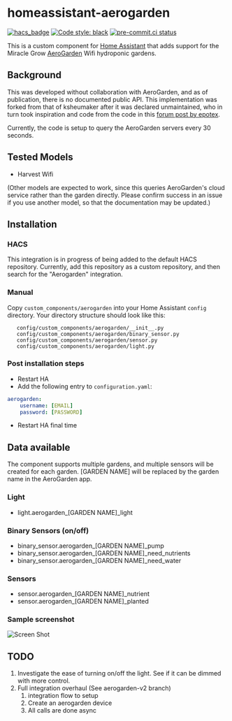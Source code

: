 # homeassistant-aerogarden
[![hacs_badge](https://img.shields.io/badge/HACS-Custom-41BDF5.svg)](https://github.com/hacs/integration)
[![Code style: black](https://img.shields.io/badge/code%20style-black-000000.svg)](https://github.com/psf/black)
[![pre-commit.ci status](https://results.pre-commit.ci/badge/github/jacobdonenfeld/homeassistant-aerogarden/master.svg)](https://results.pre-commit.ci/latest/github/jacobdonenfeld/homeassistant-aerogarden/master)


This is a custom component for [Home Assistant](http://home-assistant.io) that adds support for the Miracle Grow [AeroGarden](http://www.aerogarden.com) Wifi hydroponic gardens.


## Background
This was developed without collaboration with AeroGarden, and as of publication, there is no documented public API. This implementation was forked from that of ksheumaker after it was declared unmaintained, who in turn took inspiration and code from the code in this [forum post by epotex](https://community.home-assistant.io/t/first-timer-trying-to-convert-a-working-script-to-create-support-for-a-new-platform).

Currently, the code is setup to query the AeroGarden servers every 30 seconds.

## Tested Models

* Harvest Wifi

(Other models are expected to work, since this queries AeroGarden's cloud service rather than the garden directly. Please confirm success in an issue if you use another model, so that the documentation may be updated.)

## Installation

### HACS
This integration is in progress of being added to the default HACS repository. Currently, add this repository as a custom repository, and then search for the "Aerogarden" integration.

### Manual
Copy `custom_components/aerogarden` into your Home Assistant `config` directory.
Your directory structure should look like this:
```
   config/custom_components/aerogarden/__init__.py
   config/custom_components/aerogarden/binary_sensor.py
   config/custom_components/aerogarden/sensor.py
   config/custom_components/aerogarden/light.py
```

### Post installation steps
- Restart HA
- Add the following entry to `configuration.yaml`:
```yaml
aerogarden:
    username: [EMAIL]
    password: [PASSWORD]
```
- Restart HA final time

## Data available
The component supports multiple gardens, and multiple sensors will be created for each garden.  [GARDEN NAME] will be replaced by the garden name in the AeroGarden app.

### Light
* light.aerogarden_[GARDEN NAME]_light

### Binary Sensors (on/off)
* binary_sensor.aerogarden_[GARDEN NAME]_pump
* binary_sensor.aerogarden_[GARDEN NAME]_need_nutrients
* binary_sensor.aerogarden_[GARDEN NAME]_need_water

### Sensors
* sensor.aerogarden_[GARDEN NAME]_nutrient
* sensor.aerogarden_[GARDEN NAME]_planted

### Sample screenshot
![Screen Shot](https://raw.githubusercontent.com/jacobdonenfeld/homeassistant-aerogarden/master/screen_shot.png)

## TODO
1. Investigate the ease of turning on/off the light. See if it can be dimmed with more control.
2. Full integration overhaul (See aerogarden-v2 branch)
   1. integration flow to setup
   2. Create an aerogarden device
   3. All calls are done async
